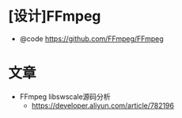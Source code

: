 # [设计]FFmpeg

- @code https://github.com/FFmpeg/FFmpeg

# 文章

- FFmpeg libswscale源码分析
  - https://developer.aliyun.com/article/782196